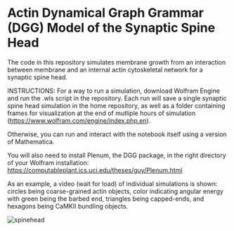 # Actin Dynamical Graph Grammar (DGG) Model of the Synaptic Spine Head
The code in this repository simulates membrane growth from an interaction between membrane and an internal actin cytoskeletal network for a synaptic spine head.

INSTRUCTIONS: For a way to run a simulation, download Wolfram Engine and run the .wls script in the repository. Each run will save a single synaptic spine head simulation in the home repository, as well as a folder containing frames for visualization at the end of mutliple hours of simulation (https://www.wolfram.com/engine/index.php.en).

Otherwise, you can run and interact with the notebook itself using a version of Mathematica.

You will also need to install Plenum, the DGG package, in the right directory of your Wolfram installation: https://computableplant.ics.uci.edu/theses/guy/Plenum.html

As an example, a video (wait for load) of individual simulations is shown: circles being coarse-grained actin objects, color indicating angular energy with green being the barbed end, triangles being capped-ends, and hexagons being CaMKII bundling objects.

![spinehead](https://github.com/user-attachments/assets/84058cc5-e546-4ecc-8e04-55ccad3a9cc2)
